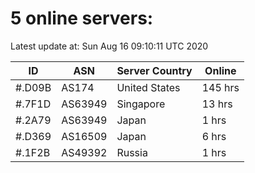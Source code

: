 # 5 online servers:

Latest update at: Sun Aug 16 09:10:11 UTC 2020

| ID | ASN | Server Country | Online |
| -- | --- | -------------- | ------ |
| #.D09B | AS174 | United States | 145 hrs |
| #.7F1D | AS63949 | Singapore | 13 hrs |
| #.2A79 | AS63949 | Japan | 1 hrs |
| #.D369 | AS16509 | Japan | 6 hrs |
| #.1F2B | AS49392 | Russia | 1 hrs |

